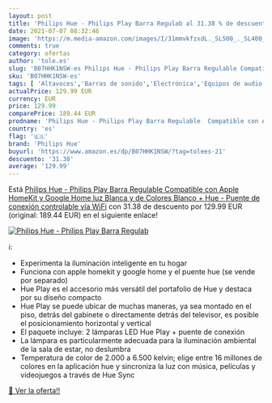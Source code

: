```yaml
---
layout: post
title: 'Philips Hue - Philips Play Barra Regulab al 31.38 % de descuento'
date: 2021-07-07 08:32:46
image: 'https://m.media-amazon.com/images/I/31mmvkfzxdL._SL500_._SL400_.jpg'
comments: true
category: ofertas
author: 'tole.es'
slug: 'B07HHK1NSW-es Philips Hue - Philips Play Barra Regulable Compatible con...'
sku: 'B07HHK1NSW-es'
tags: [ 'Altavoces','Barras de sonido','Electrónica','Equipos de audio y Hi-Fi','google','home','hue','philips','philips hue', ]
actualPrice: 129.99 EUR
currency: EUR
price: 129.99
comparePrice: 189.44 EUR
prodname: 'Philips Hue - Philips Play Barra Regulable  Compatible con Apple HomeKit y Google Home  luz Blanca y de Colores  Blanco + Hue - Puente de conexión controlable vía WiFi'
country: 'es'
flag: '🇪🇸'
brand: 'Philips Hue'
buyurl: 'https://www.amazon.es/dp/B07HHK1NSW/?tag=tolees-21'
descuento: '31.38'
average: '129.99'
---
```


Está [Philips Hue - Philips Play Barra Regulable  Compatible con Apple HomeKit y Google Home  luz Blanca y de Colores  Blanco + Hue - Puente de conexión controlable vía WiFi](https://www.amazon.es/dp/B07HHK1NSW/?tag=tolees-21) con 31.38 de descuento por 129.99 EUR (original: 189.44 EUR) en el siguiente enlace!

[![Philips Hue - Philips Play Barra Regulab](https://m.media-amazon.com/images/I/31mmvkfzxdL._SL500_._SL400_.jpg)](https://www.amazon.es/dp/B07HHK1NSW/?tag=tolees-21)

ℹ️:

- Experimenta la iluminación inteligente en tu hogar
- Funciona con apple homekit y google home y el puente hue (se vende por separado)
- Hue Play es el accesorio más versátil del portafolio de Hue y destaca por su diseño compacto
- Hue Play se puede ubicar de muchas maneras, ya sea montado en el piso, detrás del gabinete o directamente detrás del televisor, es posible el posicionamiento horizontal y vertical
- El paquete incluye: 2 lámparas LED Hue Play + puente de conexión
- La lámpara es particularmente adecuada para la iluminación ambiental de la sala de estar, no deslumbra
- Temperatura de color de 2.000 a 6.500 kelvin; elige entre 16 millones de colores en la aplicación hue y sincroniza la luz con música, películas y videojuegos a través de Hue Sync

[🛒 Ver la oferta!!](https://www.amazon.es/dp/B07HHK1NSW/?tag=tolees-21)
